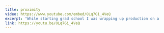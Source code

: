 ```yaml
---
title: proximity
video: https://www.youtube.com/embed/OLq7Gi_4VeQ
excerpt: "While starting grad school I was wrapping up production on a pretty dense album. The arrangements are a little different: Americana style instrumentation (acoustic guitar, banjo), paired with classical string arrangements and ambient electric guitars. When I finished, my brother Jon helped me make a single-shot, album-length music video in which I illustrate the lyrics of the album on the walls of our childhood bedroom."
link: https://youtu.be/OLq7Gi_4VeQ
---
```

